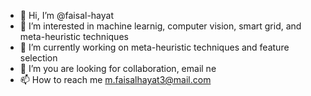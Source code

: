 - 👋 Hi, I’m @faisal-hayat
- 👀 I’m interested in machine learnig, computer vision, smart grid, and meta-heuristic techniques
- 🌱 I’m currently working on meta-heuristic techniques and feature selection
- 💞️ I’m you are looking for collaboration, email ne
- 📫 How to reach me  m.faisalhayat3@mail.com

<!---
faisal-hayat/faisal-hayat is a ✨ special ✨ repository because its `README.md` (this file) appears on your GitHub profile.
You can click the Preview link to take a look at your changes.
--->
